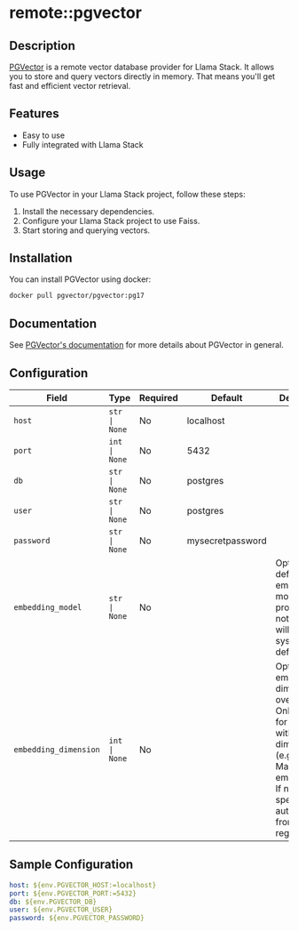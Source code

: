 # remote::pgvector

## Description


[PGVector](https://github.com/pgvector/pgvector) is a remote vector database provider for Llama Stack. It
allows you to store and query vectors directly in memory.
That means you'll get fast and efficient vector retrieval.

## Features

- Easy to use
- Fully integrated with Llama Stack

## Usage

To use PGVector in your Llama Stack project, follow these steps:

1. Install the necessary dependencies.
2. Configure your Llama Stack project to use Faiss.
3. Start storing and querying vectors.

## Installation

You can install PGVector using docker:

```bash
docker pull pgvector/pgvector:pg17
```
## Documentation
See [PGVector's documentation](https://github.com/pgvector/pgvector) for more details about PGVector in general.


## Configuration

| Field | Type | Required | Default | Description |
|-------|------|----------|---------|-------------|
| `host` | `str \| None` | No | localhost |  |
| `port` | `int \| None` | No | 5432 |  |
| `db` | `str \| None` | No | postgres |  |
| `user` | `str \| None` | No | postgres |  |
| `password` | `str \| None` | No | mysecretpassword |  |
| `embedding_model` | `str \| None` | No |  | Optional default embedding model for this provider. If not specified, will use system default. |
| `embedding_dimension` | `int \| None` | No |  | Optional embedding dimension override. Only needed for models with variable dimensions (e.g., Matryoshka embeddings). If not specified, will auto-lookup from model registry. |

## Sample Configuration

```yaml
host: ${env.PGVECTOR_HOST:=localhost}
port: ${env.PGVECTOR_PORT:=5432}
db: ${env.PGVECTOR_DB}
user: ${env.PGVECTOR_USER}
password: ${env.PGVECTOR_PASSWORD}

```

